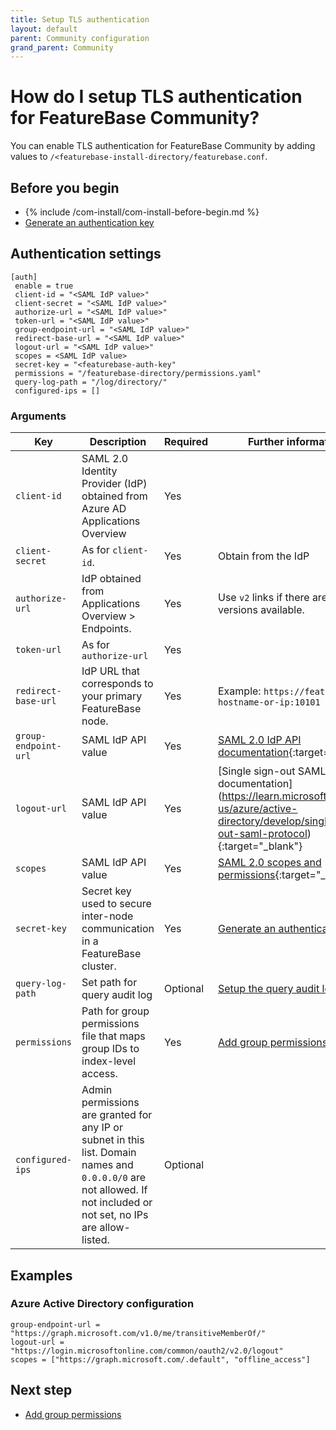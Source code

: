 ```yaml
---
title: Setup TLS authentication
layout: default
parent: Community configuration
grand_parent: Community
---
```


# How do I setup TLS authentication for FeatureBase Community?

You can enable TLS authentication for FeatureBase Community by adding values to `/<featurebase-install-directory/featurebase.conf`.

## Before you begin

* {% include /com-install/com-install-before-begin.md %}
* [Generate an authentication key](/docs/community/com-config/com-config-auth-key)

## Authentication settings

```
[auth]
 enable = true
 client-id = "<SAML IdP value>"
 client-secret = "<SAML IdP value>"
 authorize-url = "<SAML IdP value>"
 token-url = "<SAML IdP value>"
 group-endpoint-url = "<SAML IdP value>"
 redirect-base-url = "<SAML IdP value>"
 logout-url = "<SAML IdP value>"
 scopes = <SAML IdP value>
 secret-key = "<featurebase-auth-key"
 permissions = "/featurebase-directory/permissions.yaml"
 query-log-path = "/log/directory/"
 configured-ips = []
```

### Arguments

| Key | Description | Required | Further information |
|---|---|---|---|
| `client-id` |SAML 2.0 Identity Provider (IdP) obtained from Azure AD Applications Overview | Yes |  |
| `client-secret` | As for `client-id`.  | Yes | Obtain from the IdP |
| `authorize-url` | IdP obtained from Applications Overview > Endpoints. | Yes | Use `v2` links if there are two versions available. |
| `token-url` |  As for `authorize-url` | Yes |  |
| `redirect-base-url` |  IdP URL that corresponds to your primary FeatureBase node. | Yes | Example: `https://featurebase-hostname-or-ip:10101` |
| `group-endpoint-url` | SAML IdP API value | Yes | [SAML 2.0 IdP API documentation](https://learn.microsoft.com/en-us/azure/active-directory-b2c/saml-service-provider-options?pivots=b2c-user-flow){:target="_blank"} |
| `logout-url` | SAML IdP API value | Yes | [Single sign-out SAML protocol] documentation](https://learn.microsoft.com/en-us/azure/active-directory/develop/single-sign-out-saml-protocol){:target="_blank"} |
| `scopes` | SAML IdP API value | Yes | [SAML 2.0 scopes and permissions](https://learn.microsoft.com/en-us/azure/active-directory/develop/scopes-oidc){:target="_blank"} |
| `secret-key` | Secret key used to secure inter-node communication in a FeatureBase cluster. | Yes | [Generate an authentication key](/docs/community/com-config/com-config-auth-key) |
| `query-log-path` | Set path for query audit log | Optional | [Setup the query audit log](/docs/community/com-config/com-config-log-audit-query) |
| `permissions` | Path for group permissions file that maps group IDs to index-level access. | Yes | [Add group permissions](/docs/community/com-config/com-config-group-permissions) |
| `configured-ips` | Admin permissions are granted for any IP or subnet in this list. Domain names and `0.0.0.0/0` are not allowed. If not included or not set, no IPs are allow-listed. | Optional |  |

## Examples

### Azure Active Directory configuration

```
group-endpoint-url = "https://graph.microsoft.com/v1.0/me/transitiveMemberOf/"
logout-url = "https://login.microsoftonline.com/common/oauth2/v2.0/logout"
scopes = ["https://graph.microsoft.com/.default", "offline_access"]
```

## Next step

* [Add group permissions](/docs/community/com-config/com-config-group-permissions)
